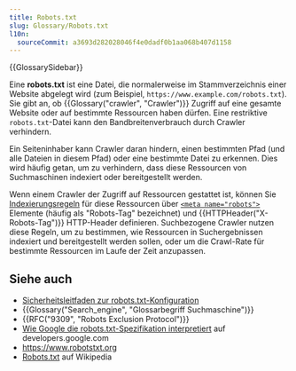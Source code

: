 ```yaml
---
title: Robots.txt
slug: Glossary/Robots.txt
l10n:
  sourceCommit: a3693d282028046f4e0dadf0b1aa068b407d1158
---
```


{{GlossarySidebar}}

Eine **robots.txt** ist eine Datei, die normalerweise im Stammverzeichnis einer Website abgelegt wird (zum Beispiel, `https://www.example.com/robots.txt`).
Sie gibt an, ob {{Glossary("crawler", "Crawler")}} Zugriff auf eine gesamte Website oder auf bestimmte Ressourcen haben dürfen.
Eine restriktive `robots.txt`-Datei kann den Bandbreitenverbrauch durch Crawler verhindern.

Ein Seiteninhaber kann Crawler daran hindern, einen bestimmten Pfad (und alle Dateien in diesem Pfad) oder eine bestimmte Datei zu erkennen.
Dies wird häufig getan, um zu verhindern, dass diese Ressourcen von Suchmaschinen indexiert oder bereitgestellt werden.

Wenn einem Crawler der Zugriff auf Ressourcen gestattet ist, können Sie [Indexierungsregeln](/de/docs/Web/HTTP/Reference/Headers/X-Robots-Tag#directives) für diese Ressourcen über [`<meta name="robots">`](/de/docs/Web/HTML/Reference/Elements/meta/name/robots) Elemente (häufig als "Robots-Tag" bezeichnet) und {{HTTPHeader("X-Robots-Tag")}} HTTP-Header definieren.
Suchbezogene Crawler nutzen diese Regeln, um zu bestimmen, wie Ressourcen in Suchergebnissen indexiert und bereitgestellt werden sollen, oder um die Crawl-Rate für bestimmte Ressourcen im Laufe der Zeit anzupassen.

## Siehe auch

- [Sicherheitsleitfaden zur robots.txt-Konfiguration](/de/docs/Web/Security/Practical_implementation_guides/Robots_txt)
- {{Glossary("Search_engine", "Glossarbegriff Suchmaschine")}}
- {{RFC("9309", "Robots Exclusion Protocol")}}
- [Wie Google die robots.txt-Spezifikation interpretiert](https://developers.google.com/search/docs/crawling-indexing/robots/robots_txt) auf developers.google.com
- https://www.robotstxt.org
- [Robots.txt](https://en.wikipedia.org/wiki/Robots.txt) auf Wikipedia
